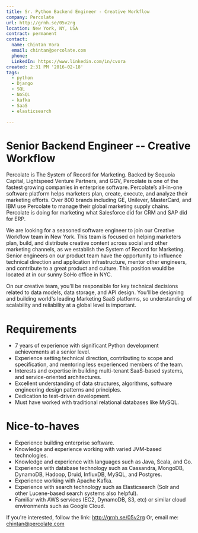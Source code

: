 ```yaml
---
title: Sr. Python Backend Engineer - Creative Workflow
company: Percolate
url: http://grnh.se/05v2rg
location: New York, NY, USA
contract: permanent
contact:
  name: Chintan Vora
  email: chintan@percolate.com
  phone: 
  LinkedIn: https://www.linkedin.com/in/cvora
created: 2:31 PM '2016-02-18'
tags:
  - python
  - Django
  - SQL
  - NoSQL
  - kafka 
  - SaaS
  - elasticsearch

---
```

# Senior Backend Engineer -- Creative Workflow
Percolate is The System of Record for Marketing. Backed by Sequoia Capital, Lightspeed Venture Partners, and GGV, Percolate is one of the fastest growing companies in enterprise software. Percolate’s all-in-one software platform helps marketers plan, create, execute, and analyze their marketing efforts. Over 800 brands including GE, Unilever, MasterCard, and IBM use Percolate to manage their global marketing supply chains. Percolate is doing for marketing what Salesforce did for CRM and SAP did for ERP.

We are looking for a seasoned software engineer to join our Creative Workflow team in New York. This team is focused on helping marketers plan, build, and distribute creative content across social and other marketing channels, as we establish the System of Record for Marketing. Senior engineers on our product team have the opportunity to influence technical direction and application infrastructure, mentor other engineers, and contribute to a great product and culture. This position would be located at in our sunny SoHo office in NYC.

On our creative team, you'll be responsible for key technical decisions related to data models, data storage, and API design. You'll be designing and building world's leading Marketing SaaS platforms, so understanding of scalability and reliability at a global level is important.

# Requirements

* 7 years of experience with significant Python development achievements at a senior level. 
* Experience setting technical direction, contributing to scope and specification, and mentoring less experienced members of the team. 
* Interests and expertise in building multi-tenant SaaS-based systems, and service-oriented architectures. 
* Excellent understanding of data structures, algorithms, software engineering design patterns and principles. 
* Dedication to test-driven development. 
* Must have worked with traditional relational databases like MySQL.

# Nice-to-haves

* Experience building enterprise software.
* Knowledge and experience working with varied JVM-based technologies.
* Knowledge and experience with languages such as Java, Scala, and Go.
* Experience with database technology such as Cassandra, MongoDB, DynamoDB, Hadoop, Druid, InfluxDB, MySQL, and Postgres. 
* Experience working with Apache Kafka.
* Experience with search technology such as Elasticsearch (Solr and other Lucene-based search systems also helpful).
* Familiar with AWS services (EC2, DynamoDB, S3, etc) or similar cloud environments such as Google Cloud.

If you're interested, follow the link: http://grnh.se/05v2rg 
Or, email me: chintan@percolate.com

